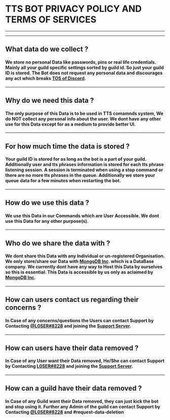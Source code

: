 # TTS BOT PRIVACY POLICY AND TERMS OF SERVICES

<hr>
<hr>

## What data do we collect ?
#### We store no personal Data like passwords, pins or real life credentials. Mainly all your guild specific settings sorted by guild id. So just your guild ID is stored. The Bot does not request any personal data and discourages any act which breaks [TOS of Discord](https://discord.com/terms).

<hr>

## Why do we need this data ?
#### The only purpose of this Data is to be used in TTS comamnds system, We do NOT collect any personal info about the user. We dont have any other use for this Data except for as a medium to provide better UI.

<hr>

## For how much time the data is stored ?
#### Your guild ID is stored for as long as the bot is a part of your guild. Additionally user and tts phrases information is stored for each tts phrase listening session. A session is terminated when using a stop command or there are no more tts phrases in the queue. Additionally we store your queue data for a few minutes when restarting the bot.

<hr>

## How do we use this data ?
#### We use this Data in our Commands which are User Accessible. We dont use this Data for any other purpose(s).

<hr>

## Who do we share the data with ?
#### We dont share this Data with any Individual or un-registered Organisation. We only store/share our Data with [MongoDB Inc](https://www.mongodb.com). which is a DataBase company. We currently dont have any way to Host this Data by ourselves so this is essential. This Data is accessible by us only as aclaimed by [MongoDB Inc](https://www.mongodb.com).

<hr>

## How can users contact us regarding their concerns ?
#### In Case of any concerns/questions the Users can contact Support by Contacting [@L0SER#8228](https://discord.com/users/668157292927254587) and joining the [Support Server](https://discord.gg/b2uUcgvcmv).

<hr>

## How can users have their data removed ?
#### In Case of any User want their Data removed, He/She can contact Support by Contacting [L0SER#8228](https://l0ser.is-a.dev) and joining the [Support Server](https://discord.gg/b2uUcgvcmv).

<hr>

## How can a guild have their data removed ?
#### In Case of any Guild want their Data removed, they can just kick the bot and stop using it. Further any Admin of the guild can contact Support by Contacting [@L0SER#8228](https://l0ser.is-a.dev) and #request-data-deletion

